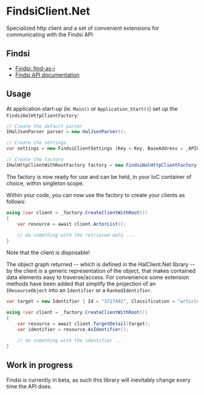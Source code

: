 FindsiClient.Net
==========

Specialized http client and a set of convenient extensions for communicating with the Findsi API

Findsi
------
* [Findsi: find-as-i](http://www.findsi.com "A nextgen recommendation-engine, designed to supersede the 'people who bought this, also bought'-breed")
* [Findsi API documentation](http://www.findsi.com/docs "Findsi API documentation")

Usage
-----
At application start-up (ie. `Main()` or `Application_Start()`) set up the `FindsiHalHttpClientFactory`:

```c#
// Create the default parser
IHalJsonParser parser = new HalJsonParser();

// Create the settings
var settings = new FindsiClientSettings {Key = Key, BaseAddress = _APIUri};

// Create the factory
IHalHttpClientWithRootFactory factory = new FindsiHalHttpClientFactory(parser, settings);
```

The factory is now ready for use and can be held, in your IoC container of choice, within singleton scope.

Within your code, you can now use the factory to create your clients as follows:

```c#
using (var client = _factory.CreateClientWithRoot())
{
	var resource = await client.ActorList();
	
	// do something with the retrieved data ...
}
```

Note that the client is disposable!

The object graph returned -- which is defined in the HalClient.Net library -- by the client is a generic representation of the object, that makes contained data elements easy to traverse/access. For convenience some extension methods have been added that simplify the projection of an `IResourceObject` into an `Identifier` or a `RankedIdentifier`.

```c#
var target = new Identifier { Id = "3717492", Classification = "article" };

using (var client = _factory.CreateClientWithRoot())
{
	var resource = await client.TargetDetail(target);
	var identifier = resource.AsIdentifier();
	
	// do something with the identifier ...
}
```

Work in progress
----------------
Findsi is currently in beta, as such this library will inevitably change every time the API does.
